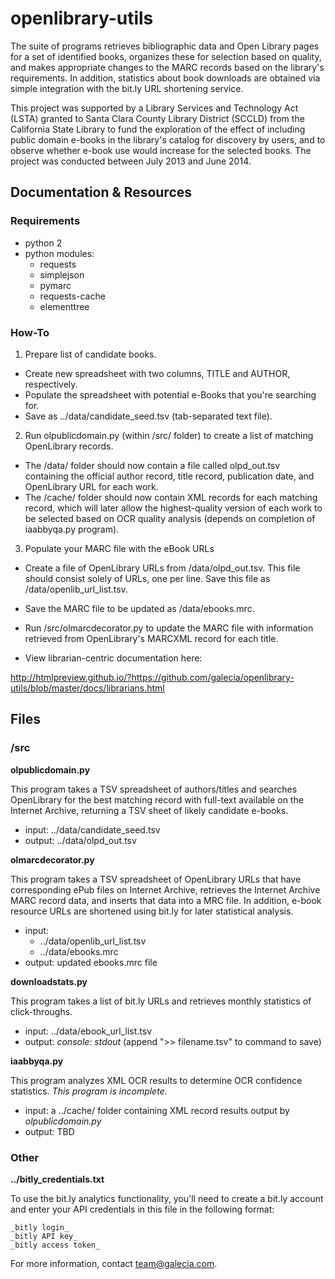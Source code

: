 openlibrary-utils
=================

The suite of programs retrieves bibliographic data and Open Library pages for a set of identified books, organizes these for selection based on quality, and makes appropriate changes to the MARC records based on the library's requirements. In addition, statistics about book downloads are obtained via simple integration with the bit.ly URL shortening service.

This project was supported by a Library Services and Technology Act (LSTA) granted to Santa Clara County Library District (SCCLD) from the California State Library to fund the exploration of the effect of including public domain e-books in the library's catalog for discovery by users, and to observe whether e-book use would increase for the selected books. The project was conducted between July 2013 and June 2014.

## Documentation & Resources

### Requirements

* python 2
* python modules:
  * requests
  * simplejson
  * pymarc
  * requests-cache
  * elementtree

### How-To

1. Prepare list of candidate books.
  * Create new spreadsheet with two columns, TITLE and AUTHOR, respectively.
  * Populate the spreadsheet with potential e-Books that you're searching for.
  * Save as ../data/candidate_seed.tsv (tab-separated text file).
2. Run olpublicdomain.py (within /src/ folder) to create a list of matching OpenLibrary records.
  * The /data/ folder should now contain a file called olpd_out.tsv containing the official author record, title record, publication date, and OpenLibrary URL for each work.
  * The /cache/ folder should now contain XML records for each matching record, which will later allow the highest-quality version of each work to be selected based on OCR quality analysis (depends on completion of iaabbyqa.py program).
3. Populate your MARC file with the eBook URLs
  * Create a file of OpenLibrary URLs from /data/olpd_out.tsv.  This file should consist solely of URLs, one per line.  Save this file as /data/openlib_url_list.tsv.
  * Save the MARC file to be updated as /data/ebooks.mrc.
  * Run /src/olmarcdecorator.py to update the MARC file with information retrieved from OpenLibrary's MARCXML record for each title.




* View librarian-centric documentation here:

http://htmlpreview.github.io/?https://github.com/galecia/openlibrary-utils/blob/master/docs/librarians.html


## Files

### /src

**olpublicdomain.py**

This program takes a TSV spreadsheet of authors/titles and searches OpenLibrary for the best matching record with full-text available on the Internet Archive, returning a TSV sheet of likely candidate e-books.

* input: ../data/candidate_seed.tsv
* output: ../data/olpd_out.tsv


**olmarcdecorator.py**

This program takes a TSV spreadsheet of OpenLibrary URLs that have corresponding ePub files on Internet Archive, retrieves the Internet Archive MARC record data, and inserts that data into a MRC file.  In addition, e-book resource URLs are shortened using bit.ly for later statistical analysis.

* input:
  * ../data/openlib_url_list.tsv
  * ../data/ebooks.mrc
* output: updated ebooks.mrc file


**downloadstats.py**

This program takes a list of bit.ly URLs and retrieves monthly statistics of click-throughs.

* input: ../data/ebook_url_list.tsv
* output: *console: stdout*  (append ">> filename.tsv" to command to save)


**iaabbyqa.py**

This program analyzes XML OCR results to determine OCR confidence statistics.  _This program is incomplete._

* input: a ../cache/ folder containing XML record results output by _olpublicdomain.py_
* output: TBD

### Other

**../bitly_credentials.txt**

To use the bit.ly analytics functionality, you'll need to create a bit.ly account and enter your API credentials in this file in the following format:
```
_bitly login_
_bitly API key_
_bitly access token_
```


For more information, contact team@galecia.com.
